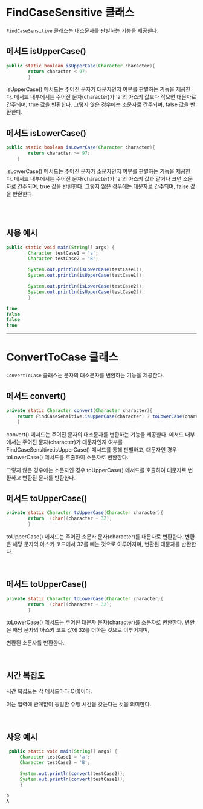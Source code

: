 # FindCaseSensitive 클래스
`FindCaseSensitive` 클래스는 대소문자를 판별하는 기능을 제공한다.


## 메서드 isUpperCase()

```java 
public static boolean isUpperCase(Character character){
        return character < 97;
        }
```

isUpperCase() 메서드는 주어진 문자가 대문자인지 여부를 판별하는 기능을 제공한다. 
메서드 내부에서는 주어진 문자(character)가 'a'의 아스키 값보다 작으면 대문자로 간주되며, true 값을 반환한다. 
그렇지 않은 경우에는 소문자로 간주되며, false 값을 반환한다.


## 메서드 isLowerCase()

```java 
public static boolean isLowerCase(Character character){
		return character >= 97;
	}
```

isLowerCase() 메서드는 주어진 문자가 소문자인지 여부를 판별하는 기능을 제공한다. 
메서드 내부에서는 주어진 문자(character)가 'a'의 아스키 값과 같거나 크면 소문자로 간주되며, true 값을 반환한다. 
그렇지 않은 경우에는 대문자로 간주되며, false 값을 반환한다.

<br>


<br>

## 사용 예시
```java
public static void main(String[] args) {
        Character testCase1 = 'a';
        Character testCase2 = 'B';

        System.out.println(isLowerCase(testCase1));
        System.out.println(isUpperCase(testCase1));

        System.out.println(isLowerCase(testCase2));
        System.out.println(isUpperCase(testCase2));
        }
```

```java
true
false
false
true 
```


----

# ConvertToCase 클래스
`ConvertToCase` 클래스는 문자의 대소문자를 변환하는 기능을 제공한다.


## 메서드 convert()

```java 
private static Character convert(Character character){
	return FindCaseSensitive.isUpperCase(character) ? toLowerCase(character) : toUpperCase(character);
	}
```
convert() 메서드는 주어진 문자의 대소문자를 변환하는 기능을 제공한다. 
메서드 내부에서는 주어진 문자(character)가 대문자인지 여부를 FindCaseSensitive.isUpperCase() 메서드를 통해 판별하고, 
대문자인 경우 toLowerCase() 메서드를 호출하여 소문자로 변환한다. 

그렇지 않은 경우에는 소문자인 경우 toUpperCase() 메서드를 호출하여 대문자로 변환하고 변환된 문자를 반환한다.
<br>

## 메서드 toUpperCase()

```java 
private static Character toUpperCase(Character character){
        return  (char)(character - 32);
        }
```
toUpperCase() 메서드는 주어진 소문자 문자(character)를 대문자로 변환한다. 
변환은 해당 문자의 아스키 코드에서 32를 빼는 것으로 이루어지며, 변환된 대문자를 반환한다.

<br>

## 메서드 toUpperCase()

```java 
private static Character toLowerCase(Character character){
        return  (char)(character + 32);
        }
```
toLowerCase() 메서드는 주어진 대문자 문자(character)를 소문자로 변환한다. 
변환은 해당 문자의 아스키 코드 값에 32를 더하는 것으로 이루어지며, 

변환된 소문자를 반환한다.

<br>

## 시간 복잡도

시간 복잡도는 각 메서드마다 O(1)이다. 

이는 입력에 관계없이 동일한 수행 시간을 갖는다는 것을 의미한다.

<br>

## 사용 예시
```java
 public static void main(String[] args) {
     Character testCase1 = 'a';
     Character testCase2 = 'B';

     System.out.println(convert(testCase2));
     System.out.println(convert(testCase1));
     }
```

```java
b
A
```